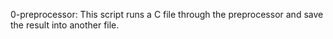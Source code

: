 0-preprocessor: This script runs a C file through the preprocessor and save the result into another file.